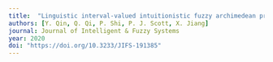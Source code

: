 ```yaml
---
title:  "Linguistic interval-valued intuitionistic fuzzy archimedean prioritised aggregation operators for multi-criteria decision making"
authors: [Y. Qin, Q. Qi, P. Shi, P. J. Scott, X. Jiang]
journal: Journal of Intelligent & Fuzzy Systems
year: 2020 
doi: "https://doi.org/10.3233/JIFS-191385"
---
```

